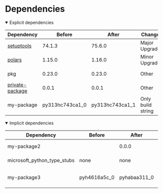 # Dependencies

<details open>
<summary>Explicit dependencies</summary>

|Dependency|Before|After|Change|Explicit|Package|Environments|
|-|-|-|-|-|-|-|
|[setuptools](https://pypi.org/project/setuptools)|74.1.3|75.6.0|Major Upgrade|true|pypi|*all envs* on osx-arm64|
|[polars](https://prefix.dev/channels/conda-forge/packages/polars)|1.15.0|1.16.0|Minor Upgrade|true|conda|*all envs* on osx-arm64|
|pkg|0.23.0|0.23.0|Other|true|conda|*all envs* on linux-64|
|[private-package](https://prefix.dev/channels/setup-pixi-test/packages/private-package)|0.0.1|0.0.1|Other|true|conda|*all envs* on osx-arm64|
|my-package|py313hc743ca1_0|py313hc743ca1_1|Only build string|true|conda|*all envs* on osx-arm64|

</details>

<details open>
<summary>Implicit dependencies</summary>

|Dependency|Before|After|Change|Explicit|Package|Environments|
|-|-|-|-|-|-|-|
|my-package2||0.0.0|Added|false|conda|*all envs* on osx-arm64|
|microsoft_python_type_stubs|none|none|Other|false|pypi|*all envs* on linux-64|
|my-package3|pyh4616a5c_0|pyhabaa311_0|Only build string|false|conda|*all envs* on osx-arm64|

</details>

[^1]: **Bold** means explicit dependency.
[^2]: Dependency got downgraded.
